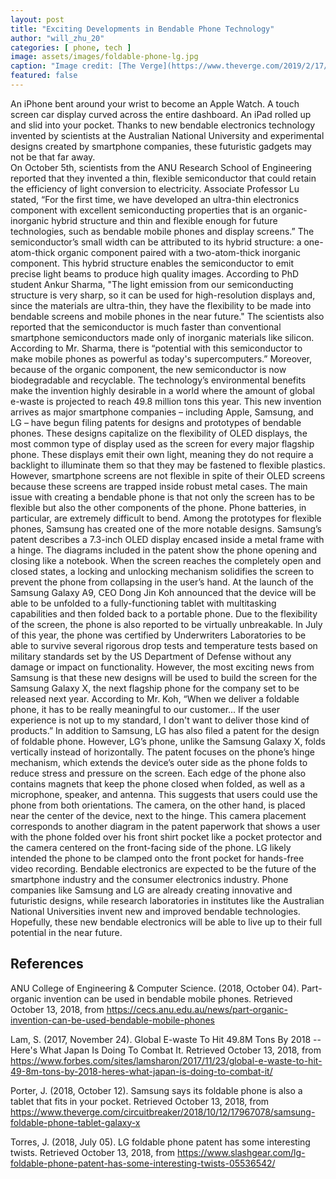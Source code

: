 ```yaml
---
layout: post
title: "Exciting Developments in Bendable Phone Technology"
author: "will_zhu_20"
categories: [ phone, tech ]
image: assets/images/foldable-phone-lg.jpg
caption: "Image credit: [The Verge](https://www.theverge.com/2019/2/17/18228395/lg-wont-launch-folding-phone-mwc-2019)"
featured: false
---
```


An iPhone bent around your wrist to become an Apple Watch. A touch screen car display curved across the entire dashboard. An iPad rolled up and slid into your pocket. Thanks to new bendable electronics technology invented by scientists at the Australian National University and experimental designs created by smartphone companies, these futuristic gadgets may not be that far away.  
On October 5th, scientists from the ANU Research School of Engineering reported that they invented a thin, flexible semiconductor that could retain the efficiency of  light conversion to electricity. Associate Professor Lu stated, “For the first time, we have developed an ultra-thin electronics component with excellent semiconducting properties that is an organic-inorganic hybrid structure and thin and flexible enough for future technologies, such as bendable mobile phones and display screens.”
The semiconductor’s small width can be attributed to its hybrid structure: a one-atom-thick organic component paired with a two-atom-thick inorganic component. This hybrid structure enables the semiconductor to emit precise light beams to produce high quality images. According to PhD student Ankur Sharma, "The light emission from our semiconducting structure is very sharp, so it can be used for high-resolution displays and, since the materials are ultra-thin, they have the flexibility to be made into bendable screens and mobile phones in the near future."
The scientists also reported that the semiconductor is much faster than conventional smartphone semiconductors made only of inorganic materials like silicon. According to Mr. Sharma, there is “potential with this semiconductor to make mobile phones as powerful as today's supercomputers.” Moreover, because of the organic component, the new semiconductor is now biodegradable and recyclable. The technology’s environmental benefits make the invention highly desirable in a world where the amount of global e-waste is projected to reach 49.8 million tons this year.
This new invention arrives as major smartphone companies – including Apple, Samsung, and LG – have begun filing patents for designs and prototypes of bendable phones. These designs capitalize on the flexibility of OLED displays, the most common type of display used as the screen for every major flagship phone. These displays emit their own light, meaning they do not require a backlight to illuminate them so that they may be fastened to flexible plastics. However, smartphone screens are not flexible in spite of their OLED screens because these screens are trapped inside robust metal cases. The main issue with creating a bendable phone is that not only the screen has to be flexible but also the other components of the phone. Phone batteries, in particular, are extremely difficult to bend. 
Among the prototypes for flexible phones, Samsung has created one of the more notable designs. Samsung’s patent describes a 7.3-inch OLED display encased inside a metal frame with a hinge. The diagrams included in the patent show the phone opening and closing like a notebook. When the screen reaches the completely open and closed states, a locking and unlocking mechanism solidifies the screen to prevent the phone from collapsing in the user’s hand. At the launch of the Samsung Galaxy A9, CEO Dong Jin Koh announced that the device will be able to be unfolded to a fully-functioning tablet with multitasking capabilities and then folded back to a portable phone. Due to the flexibility of the screen, the phone is also reported to be virtually unbreakable. In July of this year, the phone was certified by Underwriters Laboratories to be able to survive several rigorous drop tests and temperature tests based on military standards set by the US Department of Defense without any damage or impact on functionality.
However, the most exciting news from Samsung is that these new designs will be used to build the screen for the Samsung Galaxy X, the next flagship phone for the company set to be released next year. According to Mr. Koh, “When we deliver a foldable phone, it has to be really meaningful to our customer... If the user experience is not up to my standard, I don't want to deliver those kind of products.”
In addition to Samsung, LG has also filed a patent for the design of foldable phone. However, LG’s phone, unlike the Samsung Galaxy X, folds vertically instead of horizontally. The patent focuses on the phone’s hinge mechanism, which extends the device’s outer side as the phone folds to reduce stress and pressure on the screen. Each edge of the phone also contains magnets that keep the phone closed when folded, as well as a microphone, speaker, and antenna. This suggests that users could use the phone from both orientations. The camera, on the other hand, is placed near the center of the device, next to the hinge. This camera placement corresponds to another diagram in the patent paperwork that shows a user with the phone folded over his front shirt pocket like a pocket protector and the camera centered on the front-facing side of the phone. LG likely intended the phone to be clamped onto the front pocket for hands-free video recording.
Bendable electronics are expected to be the future of the smartphone industry and the consumer electronics industry. Phone companies like Samsung and LG are already creating innovative and futuristic designs, while research laboratories in institutes like the Australian National Universities invent new and improved bendable technologies. Hopefully, these new bendable electronics will be able to live up to their full potential in the near future.

## References 
ANU College of Engineering & Computer Science. (2018, October 04). Part-organic invention can be used in bendable mobile phones. Retrieved October 13, 2018, from https://cecs.anu.edu.au/news/part-organic-invention-can-be-used-bendable-mobile-phones

Lam, S. (2017, November 24). Global E-waste To Hit 49.8M Tons By 2018 -- Here's What Japan Is Doing To Combat It. Retrieved October 13, 2018, from https://www.forbes.com/sites/lamsharon/2017/11/23/global-e-waste-to-hit-49-8m-tons-by-2018-heres-what-japan-is-doing-to-combat-it/

Porter, J. (2018, October 12). Samsung says its foldable phone is also a tablet that fits in your pocket. Retrieved October 13, 2018, from https://www.theverge.com/circuitbreaker/2018/10/12/17967078/samsung-foldable-phone-tablet-galaxy-x

Torres, J. (2018, July 05). LG foldable phone patent has some interesting twists. Retrieved October 13, 2018, from https://www.slashgear.com/lg-foldable-phone-patent-has-some-interesting-twists-05536542/




